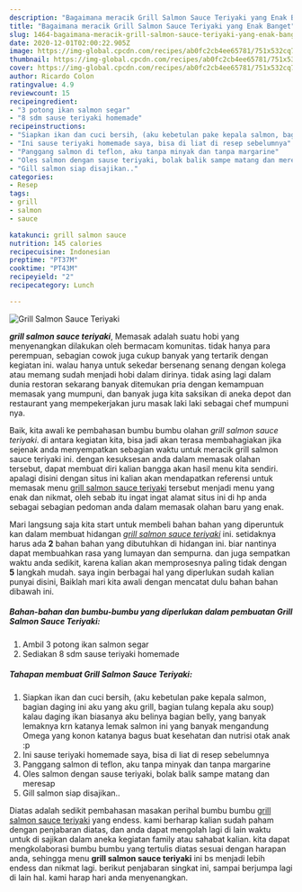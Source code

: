 ```yaml
---
description: "Bagaimana meracik Grill Salmon Sauce Teriyaki yang Enak Banget"
title: "Bagaimana meracik Grill Salmon Sauce Teriyaki yang Enak Banget"
slug: 1464-bagaimana-meracik-grill-salmon-sauce-teriyaki-yang-enak-banget
date: 2020-12-01T02:00:22.905Z
image: https://img-global.cpcdn.com/recipes/ab0fc2cb4ee65781/751x532cq70/grill-salmon-sauce-teriyaki-foto-resep-utama.jpg
thumbnail: https://img-global.cpcdn.com/recipes/ab0fc2cb4ee65781/751x532cq70/grill-salmon-sauce-teriyaki-foto-resep-utama.jpg
cover: https://img-global.cpcdn.com/recipes/ab0fc2cb4ee65781/751x532cq70/grill-salmon-sauce-teriyaki-foto-resep-utama.jpg
author: Ricardo Colon
ratingvalue: 4.9
reviewcount: 15
recipeingredient:
- "3 potong ikan salmon segar"
- "8 sdm sause teriyaki homemade"
recipeinstructions:
- "Siapkan ikan dan cuci bersih, (aku kebetulan pake kepala salmon, bagian daging ini aku yang aku grill, bagian tulang kepala aku soup) kalau daging ikan biasanya aku belinya bagian belly, yang banyak lemaknya krn katanya lemak salmon ini yang banyak mengandung Omega yang konon katanya bagus buat kesehatan dan nutrisi otak anak :p"
- "Ini sause teriyaki homemade saya, bisa di liat di resep sebelumnya"
- "Panggang salmon di teflon, aku tanpa minyak dan tanpa margarine"
- "Oles salmon dengan sause teriyaki, bolak balik sampe matang dan meresap"
- "Gill salmon siap disajikan.."
categories:
- Resep
tags:
- grill
- salmon
- sauce

katakunci: grill salmon sauce 
nutrition: 145 calories
recipecuisine: Indonesian
preptime: "PT37M"
cooktime: "PT43M"
recipeyield: "2"
recipecategory: Lunch

---
```



![Grill Salmon Sauce Teriyaki](https://img-global.cpcdn.com/recipes/ab0fc2cb4ee65781/751x532cq70/grill-salmon-sauce-teriyaki-foto-resep-utama.jpg)

<b><i>grill salmon sauce teriyaki</i></b>, Memasak adalah suatu hobi yang menyenangkan dilakukan oleh bermacam komunitas. tidak hanya para perempuan, sebagian cowok juga cukup banyak yang tertarik dengan kegiatan ini. walau hanya untuk sekedar bersenang senang dengan kolega atau memang sudah menjadi hobi dalam dirinya. tidak asing lagi dalam dunia restoran sekarang banyak ditemukan pria dengan kemampuan memasak yang mumpuni, dan banyak juga kita saksikan di aneka depot dan restaurant yang mempekerjakan juru masak laki laki sebagai chef mumpuni nya.



Baik, kita awali ke pembahasan bumbu bumbu olahan <i>grill salmon sauce teriyaki</i>. di antara kegiatan kita, bisa jadi akan terasa membahagiakan jika sejenak anda menyempatkan sebagian waktu untuk meracik grill salmon sauce teriyaki ini. dengan kesuksesan anda dalam memasak olahan tersebut, dapat membuat diri kalian bangga akan hasil menu kita sendiri. apalagi disini dengan situs ini kalian akan mendapatkan referensi untuk memasak menu <u>grill salmon sauce teriyaki</u> tersebut menjadi menu yang enak dan nikmat, oleh sebab itu ingat ingat alamat situs ini di hp anda sebagai sebagian pedoman anda dalam memasak olahan baru yang enak.


Mari langsung saja kita start untuk membeli bahan bahan yang diperuntuk kan dalam membuat hidangan <u><i>grill salmon sauce teriyaki</i></u> ini. setidaknya harus ada <b>2</b> bahan bahan yang dibutuhkan di hidangan ini. biar nantinya dapat membuahkan rasa yang lumayan dan sempurna. dan juga sempatkan waktu anda sedikit, karena kalian akan memprosesnya paling tidak dengan <b>5</b> langkah mudah. saya ingin berbagai hal yang diperlukan sudah kalian punyai disini, Baiklah mari kita awali dengan mencatat dulu bahan bahan dibawah ini.

<!--inarticleads1-->

##### Bahan-bahan dan bumbu-bumbu yang diperlukan dalam pembuatan Grill Salmon Sauce Teriyaki:

1. Ambil 3 potong ikan salmon segar
1. Sediakan 8 sdm sause teriyaki homemade




<!--inarticleads2-->

##### Tahapan membuat Grill Salmon Sauce Teriyaki:

1. Siapkan ikan dan cuci bersih, (aku kebetulan pake kepala salmon, bagian daging ini aku yang aku grill, bagian tulang kepala aku soup) kalau daging ikan biasanya aku belinya bagian belly, yang banyak lemaknya krn katanya lemak salmon ini yang banyak mengandung Omega yang konon katanya bagus buat kesehatan dan nutrisi otak anak :p
1. Ini sause teriyaki homemade saya, bisa di liat di resep sebelumnya
1. Panggang salmon di teflon, aku tanpa minyak dan tanpa margarine
1. Oles salmon dengan sause teriyaki, bolak balik sampe matang dan meresap
1. Gill salmon siap disajikan..




Diatas adalah sedikit pembahasan masakan perihal bumbu bumbu <u>grill salmon sauce teriyaki</u> yang endess. kami berharap kalian sudah paham dengan penjabaran diatas, dan anda dapat mengolah lagi di lain waktu untuk di sajikan dalam aneka kegiatan family atau sahabat kalian. kita dapat mengkolaborasi bumbu bumbu yang tertulis diatas sesuai dengan harapan anda, sehingga menu <b>grill salmon sauce teriyaki</b> ini bs menjadi lebih endess dan nikmat lagi. berikut penjabaran singkat ini, sampai berjumpa lagi di lain hal. kami harap hari anda menyenangkan.
